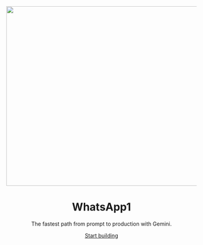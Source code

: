 <div align="center">

<img width="1200" height="475" alt="GHBanner" src="[(https://www.google.com/url?sa=i&url=https%3A%2F%2Fwww.freepik.com%2Fpremium-vector%2Fchat-app-logo-design-template-can-be-used-icon-chat-application-logo_36949664.htm&psig=AOvVaw0Dk7RjIQgsGjCOTf_4jp1V&ust=1759778423554000&source=images&cd=vfe&opi=89978449&ved=0CBIQjRxqFwoTCKioksvjjZADFQAAAAAdAAAAABAE)" />

  <h1>WhatsApp1</h2>

  <p>The fastest path from prompt to production with Gemini.</p>

  <a href="https://aistudio.google.com/apps">Start building</a>

</div>
